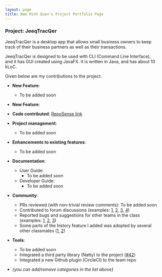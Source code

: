 ```yaml
---
layout: page
title: Nam Minh Quan's Project Portfolio Page
---
```


### Project: JeeqTracQer

JeeqTracQer is a desktop app that allows small business owners to keep track of their business partners as well
as their transactions. 

JeeqTracQer is designed to be used with CLI (Command Line Interface), and it has GUI created using JavaFX.
It is written in Java, and has about 10 kLoC.

Given below are my contributions to the project.

* **New Feature**: 
  * To be added soon
* **New Feature**: 
* **Code contributed**: [RepoSense link](https://nus-cs2103-ay2223s1.github.io/tp-dashboard/?search=quannam0124&breakdown=true&sort=groupTitle&sortWithin=title&since=2022-09-16&timeframe=commit&mergegroup=&groupSelect=groupByRepos&checkedFileTypes=docs~functional-code~test-code~other')

* **Project management**:
  * To be added soon

* **Enhancements to existing features**:
  * To be added soon

* **Documentation**:
  * User Guide:
    * To be added soon
  * Developer Guide:
    * To be added soon

* **Community**:
  * PRs reviewed (with non-trivial review comments): To be added soon
  * Contributed to forum discussions (examples: [1](), [2](), [3](), [4]())
  * Reported bugs and suggestions for other teams in the class (examples: [1](), [2](), [3]())
  * Some parts of the history feature I added was adopted by several other classmates ([1](), [2]())

* **Tools**:
  * To be added soon
  * Integrated a third party library (Natty) to the project ([\#42]())
  * Integrated a new Github plugin (CircleCI) to the team repo

* _{you can add/remove categories in the list above}_


